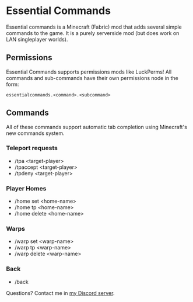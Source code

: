
# Essential Commands

Essential commands is a Minecraft (Fabric) mod that adds several simple commands to the game. It is a purely serverside mod (but does work on LAN singleplayer worlds).

## Permissions

Essential Commands supports permissions mods like LuckPerms!
All commands and sub-commands have their own permissions node in the form:

`essentialcommands.<command>.<subcommand>`

## Commands

All of these commands support automatic tab completion using Minecraft's new commands system.

### Teleport requests

  - /tpa \<target-player>
  - /tpaccept \<target-player>
  - /tpdeny \<target-player>

### Player Homes

  - /home set \<home-name>
  - /home tp \<home-name>
  - /home delete \<home-name>

### Warps

  - /warp set \<warp-name>
  - /warp tp \<warp-name>
  - /warp delete \<warp-name>

### Back

  - /back

Questions? Contact me in [my Discord server](https://discord.gg/5que2hQuQh).
